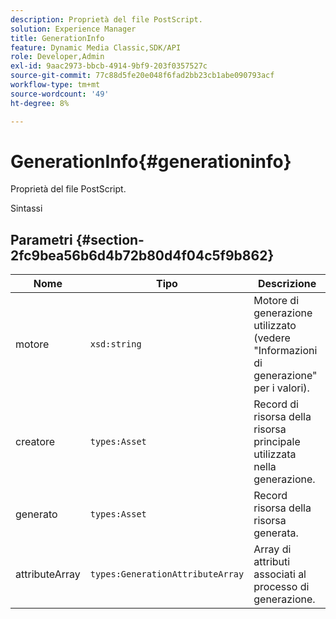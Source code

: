 ```yaml
---
description: Proprietà del file PostScript.
solution: Experience Manager
title: GenerationInfo
feature: Dynamic Media Classic,SDK/API
role: Developer,Admin
exl-id: 9aac2973-bbcb-4914-9bf9-203f0357527c
source-git-commit: 77c88d5fe20e048f6fad2bb23cb1abe090793acf
workflow-type: tm+mt
source-wordcount: '49'
ht-degree: 8%

---
```


# GenerationInfo{#generationinfo}

Proprietà del file PostScript.

Sintassi

## Parametri {#section-2fc9bea56b6d4b72b80d4f04c5f9b862}

| Nome | Tipo | Descrizione |
|---|---|---|
| motore | `xsd:string` | Motore di generazione utilizzato (vedere &quot;Informazioni di generazione&quot; per i valori). |
| creatore | `types:Asset` | Record di risorsa della risorsa principale utilizzata nella generazione. |
| generato | `types:Asset` | Record risorsa della risorsa generata. |
| attributeArray | `types:GenerationAttributeArray` | Array di attributi associati al processo di generazione. |

